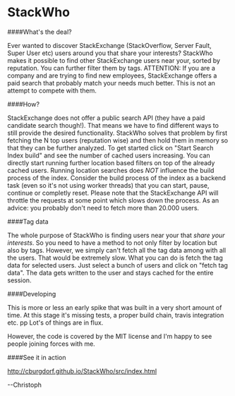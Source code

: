 # StackWho

####What's the deal?

Ever wanted to discover StackExchange (StackOverflow, Server Fault, Super User etc) users around you that share your interests? StackWho makes it possible to find other StackExchange users near your, sorted by reputation. You can further filter them by tags. ATTENTION: If you are a company and are trying to find new employees, StackExchange offers a paid search that probably match your needs much better. This is not an attempt to compete with them.

####How?

StackExchange does not offer a public search API (they have a paid candidate search though!). That means we have to find different ways to still provide the desired functionality. StackWho solves that problem by first fetching the N top users (reputation wise) and then hold them in memory so that they can be further analyzed. To get started click on "Start Search Index build" and see the number of cached users increasing. You can directly start running further location based filters on top of the already cached users. Running location searches does *NOT* influence the build process of the index. Consider the build process of the index as a backend task (even so it's not using worker threads) that you can start, pause, continue or completly reset. Please note that the StackExchange API will throttle the requests at some point which slows down the process. As an advice: you probably don't need to fetch more than 20.000 users.

####Tag data

The whole purpose of StackWho is finding users near your that *share your interests*. So you need to have a method to not only filter by location but also by tags. However, we simply can't fetch all the tag data among with all the users. That would be extremely slow. What you can do is fetch the tag data for selected users. Just select a bunch of users and click on "fetch tag data". The data gets written to the user and stays cached for the entire session.

####Developing

This is more or less an early spike that was built in a very short amount of time.
At this stage it's missing tests, a proper build chain, travis integration etc. pp
Lot's of things are in flux.

However, the code is covered by the MIT license and I'm happy to see people joining forces with me.

####See it in action

http://cburgdorf.github.io/StackWho/src/index.html

--Christoph